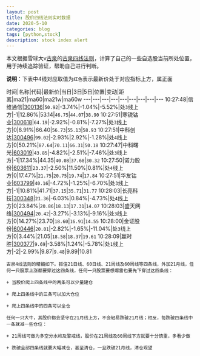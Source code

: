 ```yaml
---
layout: post
title: 股价四线法则实时数据
date: 2020-5-10
categories: blog
tags: [python,stock]
description: stock index alert
---
```



本文根据雪球大v[古泉](https://xueqiu.com/u/7148646888)的[古泉四线法则](https://xueqiu.com/7148646888/130498192)，计算了自己的一些自选股当前所处位置，用于持续追踪验证，帮助自己进行判断。

**说明**：下表中4线对应取值为`红色`表示最新价处于对应指标上方，属正面

时间|名称|代码|最新价|当日|3日|5日|位置|变动|距离|ma21|ma60|ma21w|ma60w
---|---|---|---|---|---|---|---|---
10:27:48|信维通信|[300136](https://xueqiu.com/S/SZ300136)|`50.92`|-3.74%|-1.04%|-5.52%|处`3`线上方|-1|12.86%|53.14|`46.75`|`44.07`|`38.90`
10:27:51|寒锐钴业|[300618](https://xueqiu.com/S/SZ300618)|`64.19`|-2.92%|-0.81%|-7.27%|处`3`线上方|0|8.91%|66.40|`56.73`|`55.13`|`58.93`
10:27:51|中科创达|[300496](https://xueqiu.com/S/SZ300496)|`99.02`|-2.93%|2.92%|-1.28%|处`4`线上方|0|50.21%|`87.64`|`70.11`|`66.31`|`50.18`
10:27:47|中科曙光|[603019](https://xueqiu.com/S/SH603019)|`43.85`|-4.82%|-2.51%|-7.46%|处`3`线上方|-1|17.34%|44.35|`40.08`|`37.68`|`30.32`
10:27:50|诺力股份|[603611](https://xueqiu.com/S/SH603611)|`23.37`|-2.50%|11.50%|0.81%|处`4`线上方|0|17.47%|`21.75`|`20.75`|`19.74`|`17.84`
10:27:51|华友钴业|[603799](https://xueqiu.com/S/SH603799)|`40.16`|-4.72%|-1.25%|-6.70%|处`3`线上方|-1|10.81%|41.71|`37.15`|`35.71`|`31.77`
10:28:03|长亮科技|[300348](https://xueqiu.com/S/SZ300348)|`21.36`|-6.03%|0.84%|-4.73%|处`4`线上方|0|23.84%|`20.86`|`18.13`|`17.31`|`14.07`
10:28:03|盛天网络|[300494](https://xueqiu.com/S/SZ300494)|`20.42`|-3.27%|-3.13%|-9.16%|处`3`线上方|0|14.27%|23.70|`18.60`|`16.91`|`14.55`
10:28:00|金证股份|[600446](https://xueqiu.com/S/SH600446)|`20.01`|-2.82%|-1.65%|-11.04%|处`3`线上方|0|3.44%|21.05|`18.58`|`18.37`|`19.61`
10:28:09|赢时胜|[300377](https://xueqiu.com/S/SZ300377)|`9.69`|-3.58%|1.24%|-5.78%|处`1`线上方|-2|-2.99%|9.87|`9.48`|9.89|10.81

```
古泉4线法则的精髓如下。抓住21日线、60日线、21周线及60周线等四条线，外加21月线，任何一只股票上涨都要穿过这四条线，任何一只股票要想爆雷也要先下穿过这四条线：

+ 当股价爬上四条线中的两条可以少量建仓

+ 爬上四条线中的三条可以加大仓位

+ 爬上四条线中的四条可以全仓

任何一只大牛，其股价都会坚守在21月线上方，不会轻易跌破21月线；相反，每跌破四条线中一条就减一些仓位：

+ 21周线可做为多空分水岭及警戒线，股价在21周线及60周线下方就要十分慎重，多看少做

+ 跌破全部四条线就要大幅减仓，甚至清仓，一旦跌破21月线，清仓观望
```